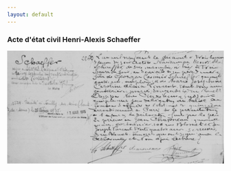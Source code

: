 ```yaml
---
layout: default
---
```


### Acte d'état civil Henri-Alexis Schaeffer
![Branching](assets/20241102_henri_alexis_schaeffer_acte_d_etat_civil.PNG)
